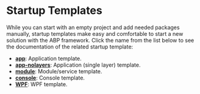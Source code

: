 # Startup Templates

While you can start with an empty project and add needed packages manually, startup templates make easy and comfortable to start a new solution with the ABP framework. Click the name from the list below to see the documentation of the related startup template:

* [**app**](Application.md): Application template.
* [**app-nolayers**](Application-Single-Layer.md): Application (single layer) template.
* [**module**](Module.md): Module/service template.
* [**console**](Console.md): Console template.
* [**WPF**](WPF.md): WPF template.
